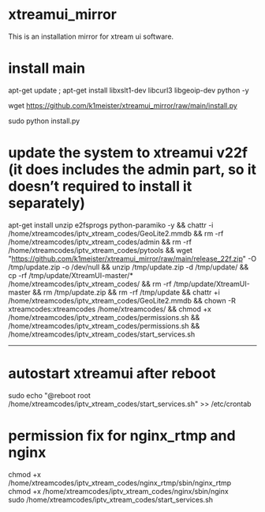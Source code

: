 # xtreamui_mirror
This is an installation mirror for xtream ui software.

# install main

apt-get update ; apt-get install libxslt1-dev libcurl3 libgeoip-dev python -y

wget https://github.com/k1meister/xtreamui_mirror/raw/main/install.py 

sudo python install.py

# update the system to xtreamui v22f (it does includes the admin part, so it doesn’t required to install it separately)

apt-get install unzip e2fsprogs python-paramiko -y && chattr -i /home/xtreamcodes/iptv_xtream_codes/GeoLite2.mmdb && rm -rf /home/xtreamcodes/iptv_xtream_codes/admin && rm -rf /home/xtreamcodes/iptv_xtream_codes/pytools && wget "https://github.com/k1meister/xtreamui_mirror/raw/main/release_22f.zip" -O /tmp/update.zip -o /dev/null && unzip /tmp/update.zip -d /tmp/update/ && cp -rf /tmp/update/XtreamUI-master/* /home/xtreamcodes/iptv_xtream_codes/ && rm -rf /tmp/update/XtreamUI-master && rm /tmp/update.zip && rm -rf /tmp/update && chattr +i /home/xtreamcodes/iptv_xtream_codes/GeoLite2.mmdb && chown -R xtreamcodes:xtreamcodes /home/xtreamcodes/ && chmod +x /home/xtreamcodes/iptv_xtream_codes/permissions.sh && /home/xtreamcodes/iptv_xtream_codes/permissions.sh && /home/xtreamcodes/iptv_xtream_codes/start_services.sh

---

# autostart xtreamui after reboot

sudo echo "@reboot root /home/xtreamcodes/iptv_xtream_codes/start_services.sh" >> /etc/crontab

# permission fix for nginx_rtmp and nginx

chmod +x /home/xtreamcodes/iptv_xtream_codes/nginx_rtmp/sbin/nginx_rtmp <br>
chmod +x /home/xtreamcodes/iptv_xtream_codes/nginx/sbin/nginx <br>
sudo /home/xtreamcodes/iptv_xtream_codes/start_services.sh
